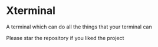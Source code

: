# Xterminal
A terminal which can do all the things that your terminal can

Please star the repository if you liked the project
